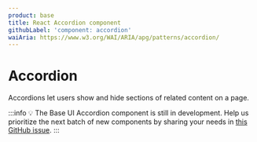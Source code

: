 ```yaml
---
product: base
title: React Accordion component
githubLabel: 'component: accordion'
waiAria: https://www.w3.org/WAI/ARIA/apg/patterns/accordion/
---
```


# Accordion

<p class="description">Accordions let users show and hide sections of related content on a page.</p>

:::info
💡 The Base UI Accordion component is still in development.
Help us prioritize the next batch of new components by sharing your needs in [this GitHub issue](https://github.com/mui/material-ui/issues/27170).
:::
